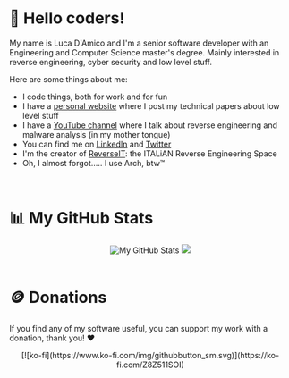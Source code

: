 # 👋 Hello coders!

My name is Luca D'Amico and I'm a senior software developer with an Engineering and Computer Science master's degree. Mainly interested in reverse engineering, cyber security and low level stuff.

Here are some things about me:
- I code things, both for work and for fun
- I have a [personal website](https://www.lucadamico.dev) where I post my technical papers about low level stuff
- I have a [YouTube channel](https://www.youtube.com/@LucaDAmico91/) where I talk about reverse engineering and malware analysis (in my mother tongue)
- You can find me on [LinkedIn](https://www.linkedin.com/in/luca91/) and [Twitter](https://twitter.com/LucaDAmico91)
- I'm the creator of [ReverseIT](https://www.reverseit.space/): the ITALiAN Reverse Engineering Space
- Oh, I almost forgot..... I use Arch, btw™

<br>

# 📊 My GitHub Stats

<center>
    <img src="https://github-readme-stats.vercel.app/api?username=Luca1991&theme=dark&hide_border=true&show_icons=true&line_height=40&count_private=true" alt="My GitHub Stats" />
    <img src="https://github-readme-stats.vercel.app/api/top-langs/?username=Luca1991&theme=dark&hide_border=true&hide=CMake&langs_count=5" />
</center>

<br>

# 🪙 Donations 

If you find any of my software useful, you can support my work with a donation, thank you! ❤️

<center>
[![ko-fi](https://www.ko-fi.com/img/githubbutton_sm.svg)](https://ko-fi.com/Z8Z511SOI)
</center>
